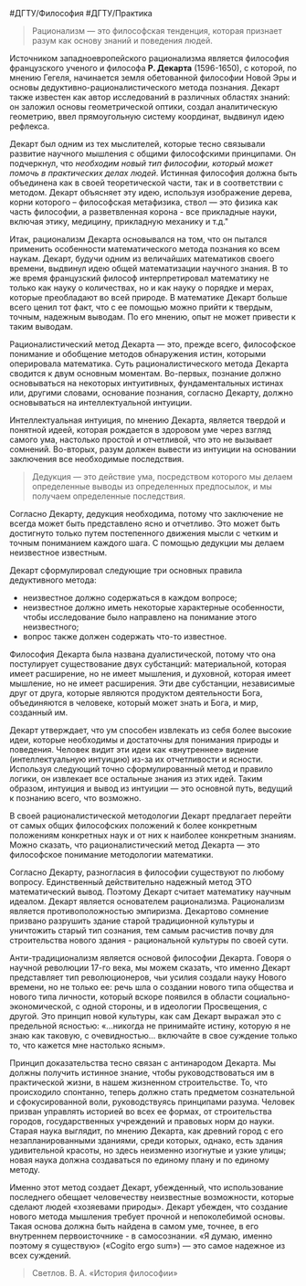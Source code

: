 #ДГТУ/Философия #ДГТУ/Практика 
> Рационализм — это философская тенденция, которая признает разум как основу знаний и поведения людей.

Источником западноевропейского рационализма является философия французского ученого и философа **Р. Декарта** (1596-1650), с которой, по мнению Гегеля, начинается земля обетованной философии Новой Эры и основы дедуктивно-рационалистического метода познания. Декарт также известен как автор исследований в различных областях знаний: он заложил основы геометрической оптики, создал аналитическую геометрию, ввел прямоугольную систему координат, выдвинул идею рефлекса.

Декарт был одним из тех мыслителей, которые тесно связывали развитие научного мышления с общими философскими принципами. Он подчеркнул, что *необходим новый тип философии, который может помочь в практических делах людей*. Истинная философия должна быть объединена как в своей теоретической части, так и в соответствии с методом. Декарт объясняет эту идею, используя изображение дерева, корни которого – философская метафизика, ствол — это физика как часть философии, а разветвленная корона - все прикладные науки, включая этику, медицину, прикладную механику и т.д."

Итак, рационализм Декарта основывался на том, что он пытался применить особенности математического метода познания ко всем наукам. Декарт, будучи одним из величайших математиков своего времени, выдвинул идею общей математизации научного знания. В то же время французский философ интерпретировал математику не только как науку о количествах, но и как науку о порядке и мерах, которые преобладают во всей природе. В математике Декарт больше всего ценил тот факт, что с ее помощью можно прийти к твердым, точным, надежным выводам. По его мнению, опыт не может привести к таким выводам. 

Рационалистический метод Декарта — это, прежде всего, философское понимание и обобщение методов обнаружения истин, которыми оперировала математика. Суть рационалистического метода Декарта сводится к двум основным моментам. Во-первых, познание должно основываться на некоторых интуитивных, фундаментальных истинах или, другими словами, основание познания, согласно Декарту, должно основываться на интеллектуальной интуиции. 

Интеллектуальная интуиция, по мнению Декарта, является твердой и понятной идеей, которая рождается в здоровом уме через взгляд самого ума, настолько простой и отчетливой, что это не вызывает сомнений. Во-вторых, разум должен вывести из интуиции на основании заключения все необходимые последствия.

> Дедукция — это действие ума, посредством которого мы делаем определенные выводы из определенных предпосылок, и мы получаем определенные последствия.

Согласно Декарту, дедукция необходима, потому что заключение не всегда может быть представлено ясно и отчетливо. Это может быть достигнуто только путем постепенного движения мысли с четким и точным пониманием каждого шага. С помощью дедукции мы делаем неизвестное известным.

Декарт сформулировал следующие три основных правила дедуктивного метода:
- неизвестное должно содержаться в каждом вопросе;
- неизвестное должно иметь некоторые характерные особенности, чтобы исследование было направлено на понимание этого неизвестного;
- вопрос также должен содержать что-то известное.

Философия Декарта была названа дуалистической, потому что она постулирует существование двух субстанций: материальной, которая имеет расширение, но не имеет мышления, и духовной, которая имеет мышление, но не имеет расширения. Эти две субстанции, независимые друг от друга, которые являются продуктом деятельности Бога, объединяются в человеке, который может знать и Бога, и мир, созданный им.

Декарт утверждает, что ум способен извлекать из себя более высокие идеи, которые необходимы и достаточны для понимания природы и поведения. Человек видит эти идеи как «внутреннее» видение (интеллектуальную интуицию) из-за их отчетливости и ясности. Используя следующий точно сформулированный метод и правило логики, он извлекает все остальные знания из этих идей. Таким образом, интуиция и вывод из интуиции — это основной путь, ведущий к познанию всего, что возможно.

В своей рационалистической методологии Декарт предлагает перейти от самых общих философских положений к более конкретным положениям конкретных наук и от них к наиболее конкретным знаниям. Можно сказать, что рационалистический метод Декарта — это философское понимание методологии математики.

Согласно Декарту, разногласия в философии существуют по любому вопросу. Единственный действительно надежный метод ЭТО математический вывод. Поэтому Декарт считает математику научным идеалом. Декарт является основателем рационализма. Рационализм является противоположностью эмпиризма. Декартово сомнение призвано разрушить здание старой традиционной культуры и уничтожить старый тип сознания, тем самым расчистив почву для строительства нового здания - рациональной культуры по своей сути.

Анти-традиционализм является основой философии Декарта. Говоря о научной революции 17-го века, мы можем сказать, что именно Декарт представляет тип революционеров, чьи усилия создали науку Нового времени, но не только ее: речь шла о создании нового типа общества и нового типа личности, который вскоре появился в области социально-экономической, с одной стороны, и в идеологии Просвещения, с другой. Это принцип новой культуры, как сам Декарт выражал это с предельной ясностью: «...никогда не принимайте истину, которую я не знаю как таковую, с очевидностью... включайте в свое суждение только то, что кажется мне настолько ясным».

Принцип доказательства тесно связан с антинародом Декарта. Мы должны получить истинное знание, чтобы руководствоваться им в практической жизни, в нашем жизненном строительстве. То, что происходило спонтанно, теперь должно стать предметом сознательной и сфокусированной воли, руководствуясь принципами разума. Человек призван управлять историей во всех ее формах, от строительства городов, государственных учреждений и правовых норм до науки. Старая наука выглядит, по мнению Декарта, как древний город с его незапланированными зданиями, среди которых, однако, есть здания удивительной красоты, но здесь неизменно изогнутые и узкие улицы; новая наука должна создаваться по единому плану и по единому методу. 

Именно этот метод создает Декарт, убежденный, что использование последнего обещает человечеству неизвестные возможности, которые сделают людей «хозяевами природы». Декарт убежден, что создание нового метода мышления требует прочной и непоколебимой основы. Такая основа должна быть найдена в самом уме, точнее, в его внутреннем первоисточнике - в самосознании. «Я думаю, именно поэтому я существую» («Cogito ergo sum») — это самое надежное из всех суждений.

> Светлов. В. А. «История философии»